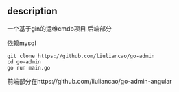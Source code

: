 ## description
一个基于gin的运维cmdb项目 后端部分

依赖mysql

```
git clone https://github.com/liuliancao/go-admin
cd go-admin
go run main.go
```

前端部分在https://github.com/liuliancao/go-admin-angular

